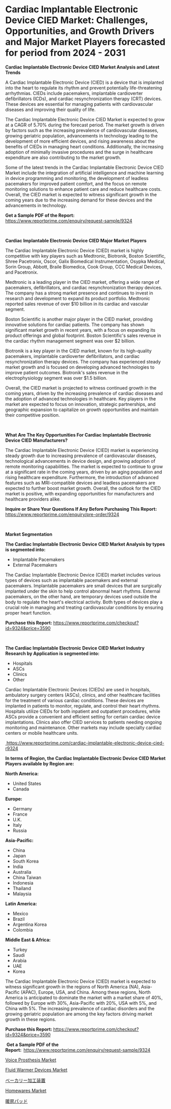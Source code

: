 <p><h1>Cardiac Implantable Electronic Device CIED Market: Challenges, Opportunities, and Growth Drivers and Major Market Players forecasted for period from 2024 - 2031</h1></p><p><strong>Cardiac Implantable Electronic Device CIED Market Analysis and Latest Trends</strong></p>
<p><p>A Cardiac Implantable Electronic Device (CIED) is a device that is implanted into the heart to regulate its rhythm and prevent potentially life-threatening arrhythmias. CIEDs include pacemakers, implantable cardioverter defibrillators (ICDs), and cardiac resynchronization therapy (CRT) devices. These devices are essential for managing patients with cardiovascular diseases and improving their quality of life.</p><p>The Cardiac Implantable Electronic Device CIED Market is expected to grow at a CAGR of 5.70% during the forecast period. The market growth is driven by factors such as the increasing prevalence of cardiovascular diseases, growing geriatric population, advancements in technology leading to the development of more efficient devices, and rising awareness about the benefits of CIEDs in managing heart conditions. Additionally, the increasing adoption of minimally invasive procedures and the surge in healthcare expenditure are also contributing to the market growth.</p><p>Some of the latest trends in the Cardiac Implantable Electronic Device CIED Market include the integration of artificial intelligence and machine learning in device programming and monitoring, the development of leadless pacemakers for improved patient comfort, and the focus on remote monitoring solutions to enhance patient care and reduce healthcare costs. Overall, the CIED market is expected to witness significant growth in the coming years due to the increasing demand for these devices and the advancements in technology.</p></p>
<p><strong>Get a Sample PDF of the Report:&nbsp;</strong> <a href="https://www.reportprime.com/enquiry/request-sample/9324">https://www.reportprime.com/enquiry/request-sample/9324</a></p>
<p>&nbsp;</p>
<p><strong>Cardiac Implantable Electronic Device CIED Major Market Players</strong></p>
<p><p>The Cardiac Implantable Electronic Device (CIED) market is highly competitive with key players such as Medtronic, Biotronik, Boston Scientific, Shree Pacetronix, Oscor, Galix Biomedical Instrumentation, Osypka Medical, Sorin Group, Abbott, Braile Biomedica, Cook Group, CCC Medical Devices, and Pacetronix.</p><p>Medtronic is a leading player in the CIED market, offering a wide range of pacemakers, defibrillators, and cardiac resynchronization therapy devices. The company has a strong market presence and continues to invest in research and development to expand its product portfolio. Medtronic reported sales revenue of over $10 billion in its cardiac and vascular segment.</p><p>Boston Scientific is another major player in the CIED market, providing innovative solutions for cardiac patients. The company has shown significant market growth in recent years, with a focus on expanding its product offerings and global footprint. Boston Scientific's sales revenue in the cardiac rhythm management segment was over $2 billion.</p><p>Biotronik is a key player in the CIED market, known for its high-quality pacemakers, implantable cardioverter defibrillators, and cardiac resynchronization therapy devices. The company has experienced steady market growth and is focused on developing advanced technologies to improve patient outcomes. Biotronik's sales revenue in the electrophysiology segment was over $1.5 billion.</p><p>Overall, the CIED market is projected to witness continued growth in the coming years, driven by the increasing prevalence of cardiac diseases and the adoption of advanced technologies in healthcare. Key players in the market are expected to focus on innovation, strategic partnerships, and geographic expansion to capitalize on growth opportunities and maintain their competitive position.</p></p>
<p>&nbsp;</p>
<p><strong>What Are The Key Opportunities For Cardiac Implantable Electronic Device CIED Manufacturers?</strong></p>
<p><p>The Cardiac Implantable Electronic Device (CIED) market is experiencing steady growth due to increasing prevalence of cardiovascular diseases, technological advancements in device design, and growing adoption of remote monitoring capabilities. The market is expected to continue to grow at a significant rate in the coming years, driven by an aging population and rising healthcare expenditure. Furthermore, the introduction of advanced features such as MRI-compatible devices and leadless pacemakers are expected to further boost market growth. Overall, the outlook for the CIED market is positive, with expanding opportunities for manufacturers and healthcare providers alike.</p></p>
<p><strong>Inquire or Share Your Questions If Any Before Purchasing This Report:</strong> <a href="https://www.reportprime.com/enquiry/pre-order/9324">https://www.reportprime.com/enquiry/pre-order/9324</a></p>
<p>&nbsp;</p>
<p><strong>Market Segmentation</strong></p>
<p><strong>The Cardiac Implantable Electronic Device CIED Market Analysis by types is segmented into:</strong></p>
<p><ul><li>Implantable Pacemakers</li><li>External Pacemakers</li></ul></p>
<p><p>The Cardiac Implantable Electronic Device (CIED) market includes various types of devices such as implantable pacemakers and external pacemakers. Implantable pacemakers are small devices that are surgically implanted under the skin to help control abnormal heart rhythms. External pacemakers, on the other hand, are temporary devices used outside the body to regulate the heart's electrical activity. Both types of devices play a crucial role in managing and treating cardiovascular conditions by ensuring proper heart function.</p></p>
<p><strong>Purchase this Report:&nbsp;</strong><a href="https://www.reportprime.com/checkout?id=9324&price=3590">https://www.reportprime.com/checkout?id=9324&price=3590</a></p>
<p>&nbsp;</p>
<p><strong>The Cardiac Implantable Electronic Device CIED Market Industry Research by Application is segmented into:</strong></p>
<p><ul><li>Hospitals</li><li>ASCs</li><li>Clinics</li><li>Other</li></ul></p>
<p><p>Cardiac Implantable Electronic Devices (CIEDs) are used in hospitals, ambulatory surgery centers (ASCs), clinics, and other healthcare facilities for the treatment of various cardiac conditions. These devices are implanted in patients to monitor, regulate, and control their heart rhythms. Hospitals utilize CIEDs for both inpatient and outpatient procedures, while ASCs provide a convenient and efficient setting for certain cardiac device implantations. Clinics also offer CIED services to patients needing ongoing monitoring and maintenance. Other markets may include specialty cardiac centers or mobile healthcare units.</p></p>
<p><a href="https://www.reportprime.com/cardiac-implantable-electronic-device-cied-r9324">&nbsp;https://www.reportprime.com/cardiac-implantable-electronic-device-cied-r9324</a></p>
<p><strong>In terms of Region, the Cardiac Implantable Electronic Device CIED Market Players available by Region are:</strong></p>
<p>
    <p> <strong> North America: </strong>
        <ul>
            <li>United States</li>
            <li>Canada</li>
        </ul>
        </p> 
    <p> <strong> Europe: </strong>
        <ul>
            <li>Germany</li>
            <li>France</li>
            <li>U.K.</li>
            <li>Italy</li>
            <li>Russia</li>
        </ul>
        </p> 
    <p> <strong> Asia-Pacific: </strong>
        <ul>
            <li>China</li>
            <li>Japan</li>
            <li>South Korea</li>
            <li>India</li>
            <li>Australia</li>
            <li>China Taiwan</li>
            <li>Indonesia</li>
            <li>Thailand</li>
            <li>Malaysia</li>
        </ul>
        </p> 
    <p> <strong> Latin America: </strong>
        <ul>
            <li>Mexico</li>
            <li>Brazil</li>
            <li>Argentina Korea</li>
            <li>Colombia</li>
        </ul>
        </p> 
    <p> <strong> Middle East & Africa: </strong>
        <ul>
            <li>Turkey</li>
            <li>Saudi</li>
            <li>Arabia</li>
            <li>UAE</li>
            <li>Korea</li>
        </ul>
    </p>
    </p>
<p><p>The Cardiac Implantable Electronic Device (CIED) market is expected to witness significant growth in the regions of North America (NA), Asia-Pacific (APAC), Europe, USA, and China. Among these regions, North America is anticipated to dominate the market with a market share of 40%, followed by Europe with 30%, Asia-Pacific with 20%, USA with 5%, and China with 5%. The increasing prevalence of cardiac disorders and the growing geriatric population are among the key factors driving market growth in these regions.</p></p>
<p><strong>Purchase this Report: </strong><a href="https://www.reportprime.com/checkout?id=9324&price=3590">https://www.reportprime.com/checkout?id=9324&price=3590</a></p>
<p>&nbsp;<strong>Get a Sample PDF of the Report:&nbsp;&nbsp;</strong><a href="https://www.reportprime.com/enquiry/request-sample/9324">https://www.reportprime.com/enquiry/request-sample/9324</a></p>
<p><strong></strong></p>
<p><p><a href="https://github.com/angeliabkratze/Market-Research-Report-List-1/blob/main/voice-prosthesis-market.md">Voice Prosthesis Market</a></p><p><a href="https://github.com/EveKerluke2023/Market-Research-Report-List-1/blob/main/fluid-warmer-devices-market.md">Fluid Warmer Devices Market</a></p><p><a href="https://github.com/EstaSprer20231/Market-Research-Report-List-1/blob/main/704019978305.md">ベーカリー加工装置</a></p><p><a href="https://issuu.com/reportprime-2/docs/homewares-market-size-2030.pptx">Homewares Market</a></p><p><a href="https://github.com/klon646/Market-Research-Report-List-1/blob/main/953026878306.md">暖房パッド</a></p></p>